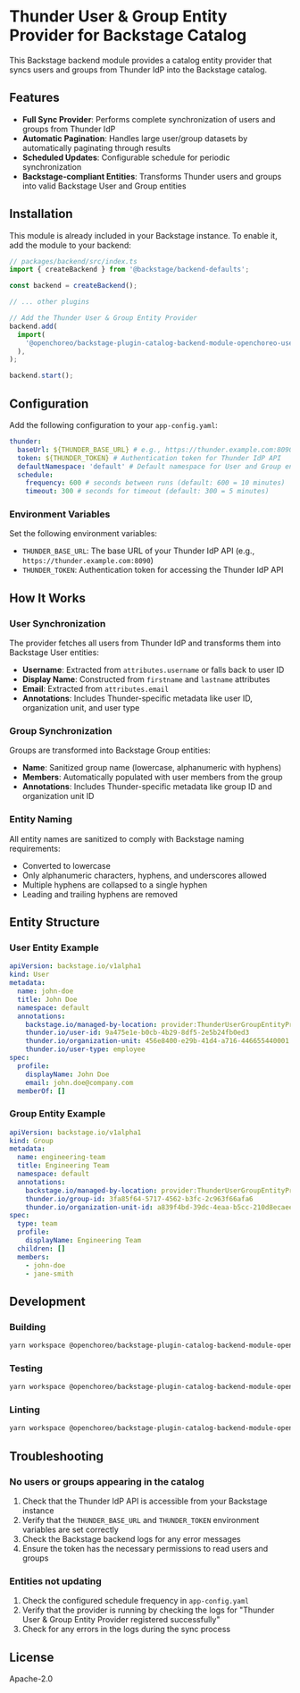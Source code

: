 # Thunder User & Group Entity Provider for Backstage Catalog

This Backstage backend module provides a catalog entity provider that syncs users and groups from Thunder IdP into the Backstage catalog.

## Features

- **Full Sync Provider**: Performs complete synchronization of users and groups from Thunder IdP
- **Automatic Pagination**: Handles large user/group datasets by automatically paginating through results
- **Scheduled Updates**: Configurable schedule for periodic synchronization
- **Backstage-compliant Entities**: Transforms Thunder users and groups into valid Backstage User and Group entities

## Installation

This module is already included in your Backstage instance. To enable it, add the module to your backend:

```typescript
// packages/backend/src/index.ts
import { createBackend } from '@backstage/backend-defaults';

const backend = createBackend();

// ... other plugins

// Add the Thunder User & Group Entity Provider
backend.add(
  import(
    '@openchoreo/backstage-plugin-catalog-backend-module-openchoreo-users'
  ),
);

backend.start();
```

## Configuration

Add the following configuration to your `app-config.yaml`:

```yaml
thunder:
  baseUrl: ${THUNDER_BASE_URL} # e.g., https://thunder.example.com:8090
  token: ${THUNDER_TOKEN} # Authentication token for Thunder IdP API
  defaultNamespace: 'default' # Default namespace for User and Group entities (optional)
  schedule:
    frequency: 600 # seconds between runs (default: 600 = 10 minutes)
    timeout: 300 # seconds for timeout (default: 300 = 5 minutes)
```

### Environment Variables

Set the following environment variables:

- `THUNDER_BASE_URL`: The base URL of your Thunder IdP API (e.g., `https://thunder.example.com:8090`)
- `THUNDER_TOKEN`: Authentication token for accessing the Thunder IdP API

## How It Works

### User Synchronization

The provider fetches all users from Thunder IdP and transforms them into Backstage User entities:

- **Username**: Extracted from `attributes.username` or falls back to user ID
- **Display Name**: Constructed from `firstname` and `lastname` attributes
- **Email**: Extracted from `attributes.email`
- **Annotations**: Includes Thunder-specific metadata like user ID, organization unit, and user type

### Group Synchronization

Groups are transformed into Backstage Group entities:

- **Name**: Sanitized group name (lowercase, alphanumeric with hyphens)
- **Members**: Automatically populated with user members from the group
- **Annotations**: Includes Thunder-specific metadata like group ID and organization unit ID

### Entity Naming

All entity names are sanitized to comply with Backstage naming requirements:

- Converted to lowercase
- Only alphanumeric characters, hyphens, and underscores allowed
- Multiple hyphens are collapsed to a single hyphen
- Leading and trailing hyphens are removed

## Entity Structure

### User Entity Example

```yaml
apiVersion: backstage.io/v1alpha1
kind: User
metadata:
  name: john-doe
  title: John Doe
  namespace: default
  annotations:
    backstage.io/managed-by-location: provider:ThunderUserGroupEntityProvider
    thunder.io/user-id: 9a475e1e-b0cb-4b29-8df5-2e5b24fb0ed3
    thunder.io/organization-unit: 456e8400-e29b-41d4-a716-446655440001
    thunder.io/user-type: employee
spec:
  profile:
    displayName: John Doe
    email: john.doe@company.com
  memberOf: []
```

### Group Entity Example

```yaml
apiVersion: backstage.io/v1alpha1
kind: Group
metadata:
  name: engineering-team
  title: Engineering Team
  namespace: default
  annotations:
    backstage.io/managed-by-location: provider:ThunderUserGroupEntityProvider
    thunder.io/group-id: 3fa85f64-5717-4562-b3fc-2c963f66afa6
    thunder.io/organization-unit-id: a839f4bd-39dc-4eaa-b5cc-210d8ecaee87
spec:
  type: team
  profile:
    displayName: Engineering Team
  children: []
  members:
    - john-doe
    - jane-smith
```

## Development

### Building

```bash
yarn workspace @openchoreo/backstage-plugin-catalog-backend-module-openchoreo-users build
```

### Testing

```bash
yarn workspace @openchoreo/backstage-plugin-catalog-backend-module-openchoreo-users test
```

### Linting

```bash
yarn workspace @openchoreo/backstage-plugin-catalog-backend-module-openchoreo-users lint
```

## Troubleshooting

### No users or groups appearing in the catalog

1. Check that the Thunder IdP API is accessible from your Backstage instance
2. Verify that the `THUNDER_BASE_URL` and `THUNDER_TOKEN` environment variables are set correctly
3. Check the Backstage backend logs for any error messages
4. Ensure the token has the necessary permissions to read users and groups

### Entities not updating

1. Check the configured schedule frequency in `app-config.yaml`
2. Verify that the provider is running by checking the logs for "Thunder User & Group Entity Provider registered successfully"
3. Check for any errors in the logs during the sync process

## License

Apache-2.0
